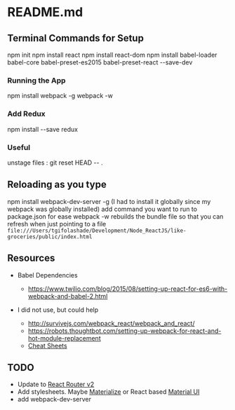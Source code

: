 # README.md

## Terminal Commands for Setup
npm init
npm install react
npm install react-dom
npm install babel-loader babel-core babel-preset-es2015 babel-preset-react --save-dev

### Running the App
npm install webpack -g
webpack -w

### Add Redux
npm install --save redux

### Useful
unstage files : git reset HEAD -- .

## Reloading as you type
npm install webpack-dev-server -g (I had to install it globally since my webpack was globally installed)
add command you want to run to package.json for ease
webpack -w rebuilds the bundle file so that you can refresh when just pointing to a file
`file:///Users/tgifolashade/Development/Node_ReactJS/like-groceries/public/index.html`

## Resources
+ Babel Dependencies
  - https://www.twilio.com/blog/2015/08/setting-up-react-for-es6-with-webpack-and-babel-2.html

+ I did not use, but could help
  - http://survivejs.com/webpack_react/webpack_and_react/
  - https://robots.thoughtbot.com/setting-up-webpack-for-react-and-hot-module-replacement
  - [Cheat Sheets](https://egghead.io/react-redux-cheatsheets)

## TODO 
- Update to [React Router v2](https://github.com/reactjs/react-router/blob/master/upgrade-guides/v2.0.0.md)
- Add stylesheets. Maybe [Materialize](materializecss.com/) or React based [Material UI](http://www.material-ui.com/#/components/toolbar)
- add webpack-dev-server
